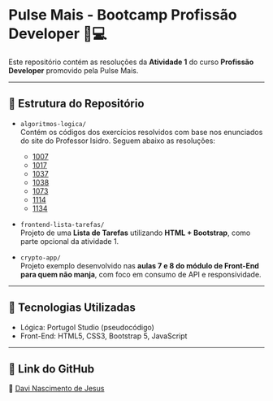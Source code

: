 # Pulse Mais - Bootcamp Profissão Developer 🧠💻

Este repositório contém as resoluções da **Atividade 1** do curso **Profissão Developer** promovido pela Pulse Mais.

---

## 📁 Estrutura do Repositório

- `algoritmos-logica/`  
  Contém os códigos dos exercícios resolvidos com base nos enunciados do site do Professor Isidro. Seguem abaixo as resoluções:
  - [1007](exercicios-logica/diferenca-1007.por)
  - [1017](exercicios-logica/gasto-combustivel-1017.por)
  - [1037](exercicios-logica/intervalo-1037.por)
  - [1038](exercicios-logica/lanche-1038.por)
  - [1073](exercicios-logica/quadrado-pares-1073.por)
  - [1114](exercicios-logica/senha-fixa-1114.por)
  - [1134](exercicios-logica/tipo-combustível-1134.por)

- `frontend-lista-tarefas/`  
  Projeto de uma **Lista de Tarefas** utilizando **HTML + Bootstrap**, como parte opcional da atividade 1.

- `crypto-app/`  
  Projeto exemplo desenvolvido nas **aulas 7 e 8 do módulo de Front-End para quem não manja**, com foco em consumo de API e responsividade.

---

## 🧩 Tecnologias Utilizadas

- Lógica: Portugol Studio (pseudocódigo)
- Front-End: HTML5, CSS3, Bootstrap 5, JavaScript

---

## 🔗 Link do GitHub

📌 [Davi Nascimento de Jesus](https://github.com/davidijesus)
